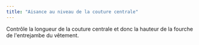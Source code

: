 ```yaml
---
title: "Aisance au niveau de la couture centrale"
---
```


Contrôle la longueur de la couture centrale et donc la hauteur de la fourche de l'entrejambe du vêtement.
